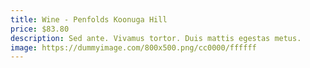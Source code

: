 ```yaml
---
title: Wine - Penfolds Koonuga Hill
price: $83.80
description: Sed ante. Vivamus tortor. Duis mattis egestas metus.
image: https://dummyimage.com/800x500.png/cc0000/ffffff
---
```

